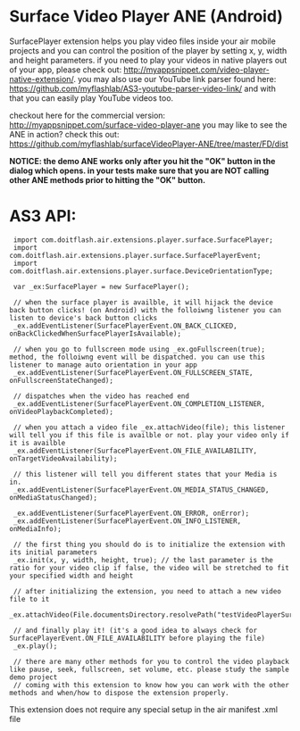 # Surface Video Player ANE (Android)
SurfacePlayer extension helps you play video files inside your air mobile projects and you can control the position of the player by setting x, y, width and height parameters. if you need to play your videos in native players out of your app, please check out: http://myappsnippet.com/video-player-native-extension/. you may also use our YouTube link parser found here: https://github.com/myflashlab/AS3-youtube-parser-video-link/ and with that you can easily play YouTube videos too.

checkout here for the commercial version: http://myappsnippet.com/surface-video-player-ane
you may like to see the ANE in action? check this out: https://github.com/myflashlab/surfaceVideoPlayer-ANE/tree/master/FD/dist

**NOTICE: the demo ANE works only after you hit the "OK" button in the dialog which opens. in your tests make sure that you are NOT calling other ANE methods prior to hitting the "OK" button.**

# AS3 API:

     import com.doitflash.air.extensions.player.surface.SurfacePlayer;
     import com.doitflash.air.extensions.player.surface.SurfacePlayerEvent;
     import com.doitflash.air.extensions.player.surface.DeviceOrientationType;
     
     var _ex:SurfacePlayer = new SurfacePlayer();
     
     // when the surface player is availble, it will hijack the device back button clicks! (on Android) with the folloiwng listener you can listen to device's back button clicks
     _ex.addEventListener(SurfacePlayerEvent.ON_BACK_CLICKED, onBackClickedWhenSurfacePlayerIsAvailable);
     
     // when you go to fullscreen mode using _ex.goFullscreen(true); method, the folloiwng event will be dispatched. you can use this listener to manage auto orientation in your app
     _ex.addEventListener(SurfacePlayerEvent.ON_FULLSCREEN_STATE, onFullscreenStateChanged);
     
     // dispatches when the video has reached end
     _ex.addEventListener(SurfacePlayerEvent.ON_COMPLETION_LISTENER, onVideoPlaybackCompleted);
     
     // when you attach a video file _ex.attachVideo(file); this listener will tell you if this file is availble or not. play your video only if it is availble
     _ex.addEventListener(SurfacePlayerEvent.ON_FILE_AVAILABILITY, onTargetVideoAvailability);
     
     // this listener will tell you different states that your Media is in.
     _ex.addEventListener(SurfacePlayerEvent.ON_MEDIA_STATUS_CHANGED, onMediaStatusChanged);
     
     _ex.addEventListener(SurfacePlayerEvent.ON_ERROR, onError);
     _ex.addEventListener(SurfacePlayerEvent.ON_INFO_LISTENER, onMediaInfo);
     
     // the first thing you should do is to initialize the extension with its initial parameters
     _ex.init(x, y, width, height, true); // the last parameter is the ratio for your video clip if false, the video will be stretched to fit your specified width and height
     
     // after initializing the extension, you need to attach a new video file to it
     _ex.attachVideo(File.documentsDirectory.resolvePath("testVideoPlayerSurface.mp4"));
     
     // and finally play it! (it's a good idea to always check for SurfacePlayerEvent.ON_FILE_AVAILABILITY before playing the file)
     _ex.play();
     
     // there are many other methods for you to control the video playback like pause, seek, fullscreen, set volume, etc. please study the sample demo project
     // coming with this extension to know how you can work with the other methods and when/how to dispose the extension properly.

This extension does not require any special setup in the air manifest .xml file